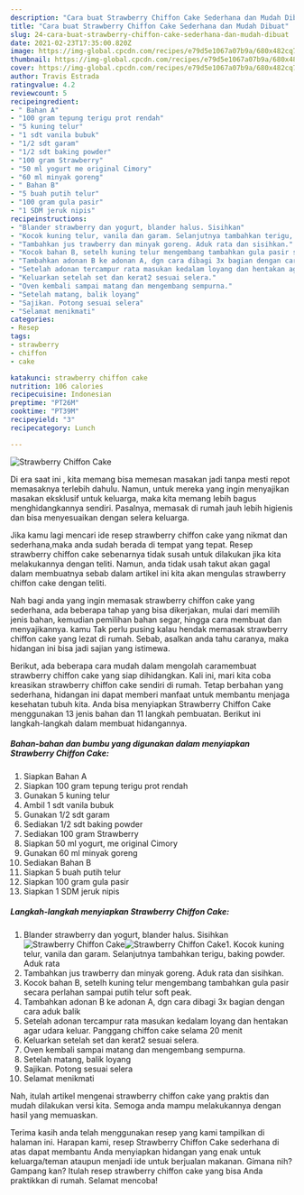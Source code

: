```yaml
---
description: "Cara buat Strawberry Chiffon Cake Sederhana dan Mudah Dibuat"
title: "Cara buat Strawberry Chiffon Cake Sederhana dan Mudah Dibuat"
slug: 24-cara-buat-strawberry-chiffon-cake-sederhana-dan-mudah-dibuat
date: 2021-02-23T17:35:00.820Z
image: https://img-global.cpcdn.com/recipes/e79d5e1067a07b9a/680x482cq70/strawberry-chiffon-cake-foto-resep-utama.jpg
thumbnail: https://img-global.cpcdn.com/recipes/e79d5e1067a07b9a/680x482cq70/strawberry-chiffon-cake-foto-resep-utama.jpg
cover: https://img-global.cpcdn.com/recipes/e79d5e1067a07b9a/680x482cq70/strawberry-chiffon-cake-foto-resep-utama.jpg
author: Travis Estrada
ratingvalue: 4.2
reviewcount: 5
recipeingredient:
- " Bahan A"
- "100 gram tepung terigu prot rendah"
- "5 kuning telur"
- "1 sdt vanila bubuk"
- "1/2 sdt garam"
- "1/2 sdt baking powder"
- "100 gram Strawberry"
- "50 ml yogurt me original Cimory"
- "60 ml minyak goreng"
- " Bahan B"
- "5 buah putih telur"
- "100 gram gula pasir"
- "1 SDM jeruk nipis"
recipeinstructions:
- "Blander strawberry dan yogurt, blander halus. Sisihkan"
- "Kocok kuning telur, vanila dan garam. Selanjutnya tambahkan terigu, baking powder. Aduk rata"
- "Tambahkan jus trawberry dan minyak goreng. Aduk rata dan sisihkan."
- "Kocok bahan B, setelh kuning telur mengembang tambahkan gula pasir secara perlahan sampai putih telur soft peak."
- "Tambahkan adonan B ke adonan A, dgn cara dibagi 3x bagian dengan cara aduk balik"
- "Setelah adonan tercampur rata masukan kedalam loyang dan hentakan agar udara keluar. Panggang chiffon cake selama 20 menit"
- "Keluarkan setelah set dan kerat2 sesuai selera."
- "Oven kembali sampai matang dan mengembang sempurna."
- "Setelah matang, balik loyang"
- "Sajikan. Potong sesuai selera"
- "Selamat menikmati"
categories:
- Resep
tags:
- strawberry
- chiffon
- cake

katakunci: strawberry chiffon cake 
nutrition: 106 calories
recipecuisine: Indonesian
preptime: "PT26M"
cooktime: "PT39M"
recipeyield: "3"
recipecategory: Lunch

---
```



![Strawberry Chiffon Cake](https://img-global.cpcdn.com/recipes/e79d5e1067a07b9a/680x482cq70/strawberry-chiffon-cake-foto-resep-utama.jpg)

Di era  saat ini , kita memang bisa memesan masakan jadi tanpa mesti repot memasaknya terlebih dahulu. Namun, untuk mereka yang ingin menyajikan masakan eksklusif untuk keluarga, maka kita memang lebih bagus menghidangkannya sendiri. Pasalnya, memasak di rumah jauh lebih higienis dan bisa menyesuaikan dengan selera keluarga.

Jika kamu lagi mencari ide resep strawberry chiffon cake yang nikmat dan sederhana,maka anda sudah berada di tempat yang tepat. Resep strawberry chiffon cake  sebenarnya tidak susah untuk dilakukan jika kita melakukannya dengan teliti. Namun, anda tidak usah takut akan gagal dalam membuatnya 
sebab dalam artikel ini kita akan mengulas strawberry chiffon cake dengan teliti.  



Nah bagi anda yang ingin memasak strawberry chiffon cake yang sederhana, ada beberapa tahap yang bisa dikerjakan, mulai dari memilih jenis bahan, kemudian pemilihan bahan segar, hingga cara membuat dan menyajikannya. kamu Tak perlu pusing kalau hendak memasak strawberry chiffon cake yang lezat di rumah. Sebab, asalkan anda  tahu caranya, maka hidangan ini bisa jadi sajian yang istimewa.

Berikut, ada beberapa cara mudah dalam mengolah caramembuat strawberry chiffon cake yang siap dihidangkan. Kali ini, mari kita coba kreasikan strawberry chiffon cake sendiri di rumah. Tetap berbahan yang sederhana, hidangan ini dapat memberi manfaat untuk membantu menjaga kesehatan tubuh kita. Anda bisa menyiapkan Strawberry Chiffon Cake menggunakan 13 jenis bahan dan 11 langkah pembuatan. Berikut ini langkah-langkah dalam membuat hidangannya.

<!--inarticleads1-->

##### Bahan-bahan dan bumbu yang digunakan dalam menyiapkan Strawberry Chiffon Cake:

1. Siapkan  Bahan A
1. Siapkan 100 gram tepung terigu prot rendah
1. Gunakan 5 kuning telur
1. Ambil 1 sdt vanila bubuk
1. Gunakan 1/2 sdt garam
1. Sediakan 1/2 sdt baking powder
1. Sediakan 100 gram Strawberry
1. Siapkan 50 ml yogurt, me original Cimory
1. Gunakan 60 ml minyak goreng
1. Sediakan  Bahan B
1. Siapkan 5 buah putih telur
1. Siapkan 100 gram gula pasir
1. Siapkan 1 SDM jeruk nipis




<!--inarticleads2-->

##### Langkah-langkah menyiapkan Strawberry Chiffon Cake:

1. Blander strawberry dan yogurt, blander halus. Sisihkan
<img src="https://img-global.cpcdn.com/steps/089c02998fe64774/160x128cq70/strawberry-chiffon-cake-langkah-memasak-1-foto.jpg" alt="Strawberry Chiffon Cake"><img src="https://img-global.cpcdn.com/steps/a9b69d14a215abe0/160x128cq70/strawberry-chiffon-cake-langkah-memasak-1-foto.jpg" alt="Strawberry Chiffon Cake">1. Kocok kuning telur, vanila dan garam. Selanjutnya tambahkan terigu, baking powder. Aduk rata
1. Tambahkan jus trawberry dan minyak goreng. Aduk rata dan sisihkan.
1. Kocok bahan B, setelh kuning telur mengembang tambahkan gula pasir secara perlahan sampai putih telur soft peak.
1. Tambahkan adonan B ke adonan A, dgn cara dibagi 3x bagian dengan cara aduk balik
1. Setelah adonan tercampur rata masukan kedalam loyang dan hentakan agar udara keluar. Panggang chiffon cake selama 20 menit
1. Keluarkan setelah set dan kerat2 sesuai selera.
1. Oven kembali sampai matang dan mengembang sempurna.
1. Setelah matang, balik loyang
1. Sajikan. Potong sesuai selera
1. Selamat menikmati




Nah, itulah artikel mengenai  strawberry chiffon cake  yang praktis dan mudah dilakukan versi kita. Semoga anda mampu melakukannya dengan hasil yang memuaskan. 

Terima kasih anda telah menggunakan resep yang kami tampilkan di halaman ini. Harapan kami, resep  Strawberry Chiffon Cake sederhana di atas dapat membantu Anda menyiapkan hidangan yang enak untuk keluarga/teman ataupun menjadi ide untuk berjualan makanan. Gimana nih? Gampang kan? Itulah resep strawberry chiffon cake yang bisa Anda praktikkan di rumah. Selamat mencoba!

